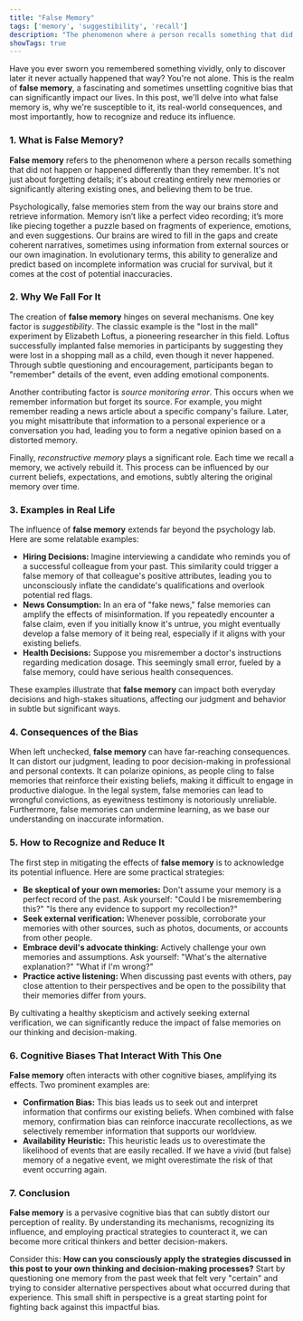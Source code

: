 ```yaml
---
title: "False Memory"
tags: ['memory', 'suggestibility', 'recall']
description: "The phenomenon where a person recalls something that did not happen or happened differently than remembered."
showTags: true
---
```



Have you ever sworn you remembered something vividly, only to discover later it never actually happened that way? You're not alone. This is the realm of **false memory**, a fascinating and sometimes unsettling cognitive bias that can significantly impact our lives. In this post, we'll delve into what false memory is, why we're susceptible to it, its real-world consequences, and most importantly, how to recognize and reduce its influence.

### 1. What is False Memory?

**False memory** refers to the phenomenon where a person recalls something that did not happen or happened differently than they remember. It's not just about forgetting details; it's about creating entirely new memories or significantly altering existing ones, and believing them to be true.

Psychologically, false memories stem from the way our brains store and retrieve information. Memory isn’t like a perfect video recording; it’s more like piecing together a puzzle based on fragments of experience, emotions, and even suggestions. Our brains are wired to fill in the gaps and create coherent narratives, sometimes using information from external sources or our own imagination. In evolutionary terms, this ability to generalize and predict based on incomplete information was crucial for survival, but it comes at the cost of potential inaccuracies.

### 2. Why We Fall For It

The creation of **false memory** hinges on several mechanisms. One key factor is *suggestibility*. The classic example is the "lost in the mall" experiment by Elizabeth Loftus, a pioneering researcher in this field. Loftus successfully implanted false memories in participants by suggesting they were lost in a shopping mall as a child, even though it never happened. Through subtle questioning and encouragement, participants began to "remember" details of the event, even adding emotional components.

Another contributing factor is *source monitoring error*. This occurs when we remember information but forget its source. For example, you might remember reading a news article about a specific company's failure. Later, you might misattribute that information to a personal experience or a conversation you had, leading you to form a negative opinion based on a distorted memory.

Finally, *reconstructive memory* plays a significant role. Each time we recall a memory, we actively rebuild it. This process can be influenced by our current beliefs, expectations, and emotions, subtly altering the original memory over time.

### 3. Examples in Real Life

The influence of **false memory** extends far beyond the psychology lab. Here are some relatable examples:

*   **Hiring Decisions:** Imagine interviewing a candidate who reminds you of a successful colleague from your past. This similarity could trigger a false memory of that colleague's positive attributes, leading you to unconsciously inflate the candidate's qualifications and overlook potential red flags.
*   **News Consumption:** In an era of "fake news," false memories can amplify the effects of misinformation. If you repeatedly encounter a false claim, even if you initially know it's untrue, you might eventually develop a false memory of it being real, especially if it aligns with your existing beliefs.
*   **Health Decisions:** Suppose you misremember a doctor's instructions regarding medication dosage. This seemingly small error, fueled by a false memory, could have serious health consequences.

These examples illustrate that **false memory** can impact both everyday decisions and high-stakes situations, affecting our judgment and behavior in subtle but significant ways.

### 4. Consequences of the Bias

When left unchecked, **false memory** can have far-reaching consequences. It can distort our judgment, leading to poor decision-making in professional and personal contexts. It can polarize opinions, as people cling to false memories that reinforce their existing beliefs, making it difficult to engage in productive dialogue. In the legal system, false memories can lead to wrongful convictions, as eyewitness testimony is notoriously unreliable. Furthermore, false memories can undermine learning, as we base our understanding on inaccurate information.

### 5. How to Recognize and Reduce It

The first step in mitigating the effects of **false memory** is to acknowledge its potential influence. Here are some practical strategies:

*   **Be skeptical of your own memories:** Don't assume your memory is a perfect record of the past. Ask yourself: "Could I be misremembering this?" "Is there any evidence to support my recollection?"
*   **Seek external verification:** Whenever possible, corroborate your memories with other sources, such as photos, documents, or accounts from other people.
*   **Embrace devil's advocate thinking:** Actively challenge your own memories and assumptions. Ask yourself: "What's the alternative explanation?" "What if I'm wrong?"
*   **Practice active listening:** When discussing past events with others, pay close attention to their perspectives and be open to the possibility that their memories differ from yours.

By cultivating a healthy skepticism and actively seeking external verification, we can significantly reduce the impact of false memories on our thinking and decision-making.

### 6. Cognitive Biases That Interact With This One

**False memory** often interacts with other cognitive biases, amplifying its effects. Two prominent examples are:

*   **Confirmation Bias:** This bias leads us to seek out and interpret information that confirms our existing beliefs. When combined with false memory, confirmation bias can reinforce inaccurate recollections, as we selectively remember information that supports our worldview.
*   **Availability Heuristic:** This heuristic leads us to overestimate the likelihood of events that are easily recalled. If we have a vivid (but false) memory of a negative event, we might overestimate the risk of that event occurring again.

### 7. Conclusion

**False memory** is a pervasive cognitive bias that can subtly distort our perception of reality. By understanding its mechanisms, recognizing its influence, and employing practical strategies to counteract it, we can become more critical thinkers and better decision-makers.

Consider this: **How can you consciously apply the strategies discussed in this post to your own thinking and decision-making processes?** Start by questioning one memory from the past week that felt very "certain" and trying to consider alternative perspectives about what occurred during that experience. This small shift in perspective is a great starting point for fighting back against this impactful bias.

